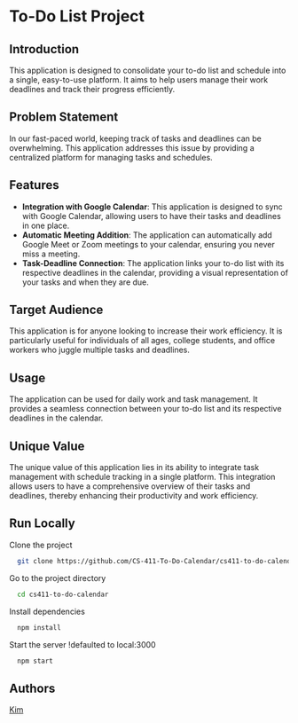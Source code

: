 # To-Do List Project

## Introduction

This application is designed to consolidate your to-do list and schedule into a single, easy-to-use platform. It aims to help users manage their work deadlines and track their progress efficiently.

## Problem Statement

In our fast-paced world, keeping track of tasks and deadlines can be overwhelming. This application addresses this issue by providing a centralized platform for managing tasks and schedules.

## Features

- **Integration with Google Calendar**: This application is designed to sync with Google Calendar, allowing users to have their tasks and deadlines in one place.
- **Automatic Meeting Addition**: The application can automatically add Google Meet or Zoom meetings to your calendar, ensuring you never miss a meeting.
- **Task-Deadline Connection**: The application links your to-do list with its respective deadlines in the calendar, providing a visual representation of your tasks and when they are due.

## Target Audience

This application is for anyone looking to increase their work efficiency. It is particularly useful for individuals of all ages, college students, and office workers who juggle multiple tasks and deadlines.

## Usage

The application can be used for daily work and task management. It provides a seamless connection between your to-do list and its respective deadlines in the calendar.

## Unique Value

The unique value of this application lies in its ability to integrate task management with schedule tracking in a single platform. This integration allows users to have a comprehensive overview of their tasks and deadlines, thereby enhancing their productivity and work efficiency.


## Run Locally

Clone the project

```bash
  git clone https://github.com/CS-411-To-Do-Calendar/cs411-to-do-calendar.git
```

Go to the project directory

```bash
  cd cs411-to-do-calendar
```

Install dependencies

```bash
  npm install
```

Start the server !defaulted to local:3000

```bash
  npm start
```

## Authors

[Kim](https://github.com/SPC-Toad)

